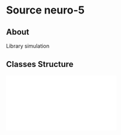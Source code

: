 # Source neuro-5

## About 

Library simulation

## Classes Structure

![alt text](../doc/diagram/diagram_class.pdf "Diagram of classes interaction")
